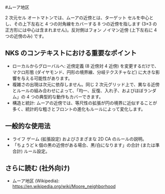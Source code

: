 #ムーア地区

2 次元セル オートマトンでは、ムーアの近傍とは、ターゲット セルを中心とし、その上下左右と 4 つの対角線をカバーする 8 つの近傍を指します (3×3 の正方形には中心は含まれません)。反対側はフォン ノイマン近傍 (上下左右に 4 つの近傍のみ) です。

## NKS のコンテキストにおける重要なポイント
- ローカルからグローバルへ: 近傍定義 (8 近傍対 4 近傍) を変更するだけで、マクロ形態 (ダイヤモンド、円形の境界線、分岐テクスチャなど) に大きな影響を与える可能性があります。
- 複雑さの出現は次元に依存しません。同じ 2 次元グリッド上で、異なる近傍とルールの組み合わせによって、「均一、反復、入れ子、およびほぼランダム」の 4 つの典型的な動作もカバーできます。
- 構造と統計: ムーアの近傍では、等尺性の拡張が円の境界に近似することが多く、統計的な粗さとフロントの進化もルールによって変化します。

## 一般的な使用法
- ライフ ゲーム (拡張設定) およびさまざまな 2D CA のルールの説明。
- 「ちょうど k 個の黒の近傍がある場合、黒/白になります」の合計 (または準合計) ルール設定。

## さらに読む (社外向け)
- ムーア地区 (Wikipedia): https://en.wikipedia.org/wiki/Moore_neighborhood